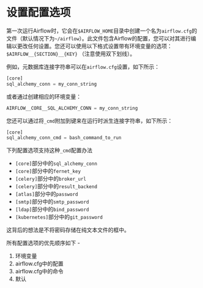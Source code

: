 # 设置配置选项

第一次运行Airflow时，它会在`$AIRFLOW_HOME`目录中创建一个名为`airflow.cfg`的文件（默认情况下为`~/airflow`）。此文件包含Airflow的配置，您可以对其进行编辑以更改任何设置。您还可以使用以下格式设置带有环境变量的选项： `$AIRFLOW__{SECTION}__{KEY}` （注意使用双下划线）。

例如，元数据库连接字符串可以在`airflow.cfg`设置，如下所示：

```py
[core]
sql_alchemy_conn = my_conn_string
```

或者通过创建相应的环境变量：

```py
AIRFLOW__CORE__SQL_ALCHEMY_CONN = my_conn_string
```

您还可以通过将`_cmd`附加到键来在运行时派生连接字符串，如下所示：

```py
[core]
sql_alchemy_conn_cmd = bash_command_to_run
```

下列配置选项支持这种`_cmd`配置办法
 - `[core]`部分中的`sql_alchemy_conn`
 - `[core]`部分中的`fernet_key`
 - `[celery]`部分中的`broker_url`
 - `[celery]`部分中的`result_backend`
 - `[atlas]`部分中的`password`
 - `[smtp]`部分中的`smtp_password`
 - `[ldap]`部分中的`bind_password`
 - `[kubernetes]`部分中的`git_password`

这背后的想法是不将密码存储在纯文本文件的框中。

所有配置选项的优先顺序如下 -

1. 环境变量
2. airflow.cfg中的配置
3. airflow.cfg中的命令
4. 默认
